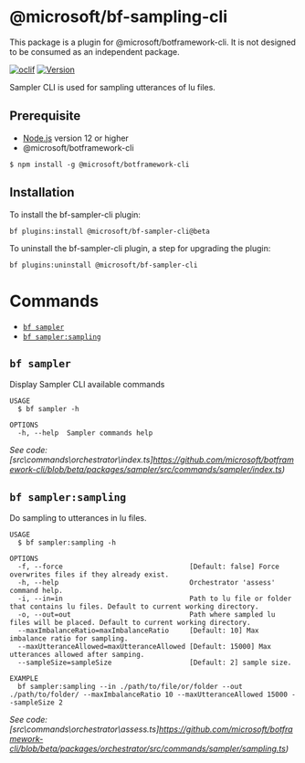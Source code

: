 @microsoft/bf-sampling-cli
======================

This package is a plugin for @microsoft/botframework-cli. It is not designed to be consumed as an independent package.

[![oclif](https://img.shields.io/badge/cli-oclif-brightgreen.svg)](https://oclif.io)
[![Version](https://img.shields.io/npm/v/@microsoft/bf-luis-cli.svg)](https://npmjs.org/package/@microsoft/bf-luis-cli)

Sampler CLI is used for sampling utterances of lu files.

## Prerequisite

- [Node.js](https://nodejs.org/) version 12 or higher
- @microsoft/botframework-cli
```
$ npm install -g @microsoft/botframework-cli
```

## Installation
To install the bf-sampler-cli plugin:

```
bf plugins:install @microsoft/bf-sampler-cli@beta
```

To uninstall the bf-sampler-cli plugin, a step for upgrading the plugin:

```
bf plugins:uninstall @microsoft/bf-sampler-cli
```

# Commands

<!-- commands -->

* [`bf sampler`](#bf-sampler)
* [`bf sampler:sampling`](#bf-samplersampling)

## `bf sampler`

Display Sampler CLI available commands

```
USAGE
  $ bf sampler -h

OPTIONS
  -h, --help  Sampler commands help
```

_See code: [src\commands\orchestrator\index.ts]https://github.com/microsoft/botframework-cli/blob/beta/packages/sampler/src/commands/sampler/index.ts)_

## `bf sampler:sampling`

Do sampling to utterances in lu files.

```
USAGE
  $ bf sampler:sampling -h

OPTIONS
  -f, --force                               [Default: false] Force overwrites files if they already exist.
  -h, --help                                Orchestrator 'assess' command help.
  -i, --in=in                               Path to lu file or folder that contains lu files. Default to current working directory.
  -o, --out=out                             Path where sampled lu files will be placed. Default to current working directory.
  --maxImbalanceRatio=maxImbalanceRatio     [Default: 10] Max imbalance ratio for sampling.
  --maxUtteranceAllowed=maxUtteranceAllowed [Default: 15000] Max utterances allowed after samping.
  --sampleSize=sampleSize                   [Default: 2] sample size.

EXAMPLE
  bf sampler:sampling --in ./path/to/file/or/folder --out ./path/to/folder/ --maxImbalanceRatio 10 --maxUtteranceAllowed 15000 --sampleSize 2
```

_See code: [src\commands\orchestrator\assess.ts]https://github.com/microsoft/botframework-cli/blob/beta/packages/orchestrator/src/commands/sampler/sampling.ts)_


<!-- commandsstop -->
